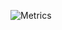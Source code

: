 ![Metrics](https://metrics.lecoq.io/DavidRomanovizc?template=classic&base.repositories=0&languages=1&isocalendar=1&notable=1&isocalendar.duration=half-year&languages.limit=8&languages.threshold=0%25&languages.colors=github&languages.sections=most-used&languages.indepth=false&languages.analysis.timeout=15&languages.categories=markup%2C%20programming&languages.recent.categories=markup%2C%20programming&languages.recent.load=300&languages.recent.days=14&notable.from=organization&notable.repositories=false&notable.indepth=false&notable.types=commit&config.timezone=Europe%2FMoscow)
